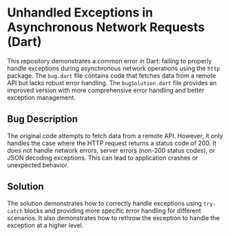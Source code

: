 # Unhandled Exceptions in Asynchronous Network Requests (Dart)

This repository demonstrates a common error in Dart: failing to properly handle exceptions during asynchronous network operations using the `http` package. The `bug.dart` file contains code that fetches data from a remote API but lacks robust error handling.  The `bugSolution.dart` file provides an improved version with more comprehensive error handling and better exception management. 

## Bug Description

The original code attempts to fetch data from a remote API. However, it only handles the case where the HTTP request returns a status code of 200.  It does not handle network errors, server errors (non-200 status codes), or JSON decoding exceptions. This can lead to application crashes or unexpected behavior.

## Solution

The solution demonstrates how to correctly handle exceptions using `try-catch` blocks and providing more specific error handling for different scenarios. It also demonstrates how to rethrow the exception to handle the exception at a higher level.
